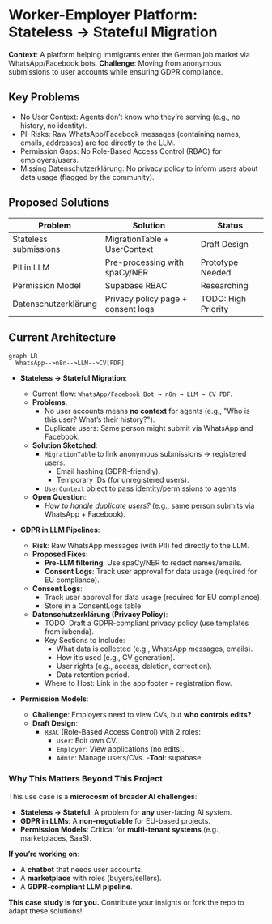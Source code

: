 # Worker-Employer Platform: Stateless → Stateful Migration
**Context**: A platform helping immigrants enter the German job market via WhatsApp/Facebook bots.
**Challenge**: Moving from anonymous submissions to user accounts while ensuring GDPR compliance.



## Key Problems

* No User Context: Agents don’t know who they’re serving (e.g., no history, no identity).
* PII Risks: Raw WhatsApp/Facebook messages (containing names, emails, addresses) are fed directly to the LLM.
* Permission Gaps: No Role-Based Access Control (RBAC) for employers/users.
* Missing Datenschutzerklärung: No privacy policy to inform users about data usage (flagged by the community).



## Proposed Solutions

|**Problem**|**Solution**|**Status**|
|-----------|------------|----------|
|Stateless submissions|MigrationTable + UserContext|Draft Design|
|PII in LLM|Pre-processing with spaCy/NER|Prototype Needed|
|Permission Model|Supabase RBAC|Researching|
|Datenschutzerklärung|Privacy policy page + consent logs|TODO: High Priority|


## Current Architecture
```mermaid
graph LR
  WhatsApp-->n8n-->LLM-->CV[PDF]
```


- **Stateless → Stateful Migration**:
  - Current flow: `WhatsApp/Facebook Bot → n8n → LLM → CV PDF`.
  - **Problems**: 
    - No user accounts means **no context** for agents (e.g., "Who is this user? What’s their history?").
    - Duplicate users: Same person might submit via WhatsApp and Facebook.
  - **Solution Sketched**:
    - `MigrationTable` to link anonymous submissions → registered users.
        - Email hashing (GDPR-friendly).
        - Temporary IDs (for unregistered users).
    - `UserContext` object to pass identity/permissions to agents
  - **Open Question**: 
    - *How to handle duplicate users?* (e.g., same person submits via WhatsApp + Facebook).

- **GDPR in LLM Pipelines**:
  - **Risk**: Raw WhatsApp messages (with PII) fed directly to the LLM.
  - **Proposed Fixes**:
    - **Pre-LLM filtering**: Use spaCy/NER to redact names/emails.
    - **Consent Logs**: Track user approval for data usage (required for EU compliance).
  - **Consent Logs**:
    - Track user approval for data usage (required for EU compliance).
    - Store in a ConsentLogs table
  - **Datenschutzerklärung (Privacy Policy)**:
    - TODO: Draft a GDPR-compliant privacy policy (use templates from iubenda).
    - Key Sections to Include:
        - What data is collected (e.g., WhatsApp messages, emails).
        - How it’s used (e.g., CV generation).
        - User rights (e.g., access, deletion, correction).
        - Data retention period.
    - Where to Host: Link in the app footer + registration flow.

- **Permission Models**:
  - **Challenge**: Employers need to view CVs, but **who controls edits?**
  - **Draft Design**:
    - `RBAC` (Role-Based Access Control) with 2 roles:
      - `User`: Edit own CV.
      - `Employer`: View applications (no edits).
      - `Admin`: Manage users/CVs.
    -**Tool**: supabase


### **Why This Matters Beyond This Project**
This use case is a **microcosm of broader AI challenges**:
- **Stateless → Stateful**: A problem for **any** user-facing AI system.
- **GDPR in LLMs**: A **non-negotiable** for EU-based projects.
- **Permission Models**: Critical for **multi-tenant systems** (e.g., marketplaces, SaaS).

**If you’re working on**:
- A **chatbot** that needs user accounts.
- A **marketplace** with roles (buyers/sellers).
- A **GDPR-compliant LLM pipeline**.

**This case study is for you.** Contribute your insights or fork the repo to adapt these solutions!

